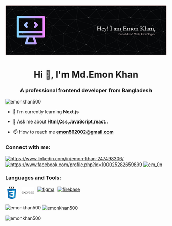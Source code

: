 ![logo](https://github.com/emonkhan500/emonkhan500/blob/main/github-header-image%20(1).png)
<h1 align="center">Hi 👋, I'm Md.Emon Khan</h1>
<h3 align="center">A professional frontend developer from Bangladesh</h3>

<p align="left"> <img src="https://komarev.com/ghpvc/?username=emonkhan500&label=Profile%20views&color=0e75b6&style=flat" alt="emonkhan500" /> </p>

- 🌱 I’m currently learning **Next.js**

- 💬 Ask me about **Html,Css,JavaScript,react..**

- 📫 How to reach me **emon562002@gmail.com**

<h3 align="left" >Connect with me:</h3>
<p margin-left="30px" margin-buttom="40px" align="left">
<a href="https://www.linkedin.com/in/emon-khan-247498306" target="blank"><img align="center" src="https://raw.githubusercontent.com/rahuldkjain/github-profile-readme-generator/master/src/images/icons/Social/linked-in-alt.svg" alt="https://www.linkedin.com/in/emon-khan-247498306/" height="30" width="40" /></a>
<a href="https://fb.com/profile.php?id=100025282659899" target="blank"><img align="center" src="https://raw.githubusercontent.com/rahuldkjain/github-profile-readme-generator/master/src/images/icons/Social/facebook.svg" alt="https://www.facebook.com/profile.php?id=100025282659899" height="30" width="40" /></a>
<a href="https://instagram.com/em_0n" target="blank"><img align="center" src="https://raw.githubusercontent.com/rahuldkjain/github-profile-readme-generator/master/src/images/icons/Social/instagram.svg" alt="em_0n" height="30" width="40" /></a>
</p>

<h3 align="left">Languages and Tools:</h3>
<p align="left" style="display: flex; gap: 10px;">
  <a href="https://www.w3schools.com/css/" target="_blank" rel="noreferrer">
    <img src="https://raw.githubusercontent.com/devicons/devicon/master/icons/css3/css3-original-wordmark.svg" alt="css3" width="40" height="40"/>
  </a>
  <a href="https://expressjs.com" target="_blank" rel="noreferrer">
    <img src="https://raw.githubusercontent.com/devicons/devicon/master/icons/express/express-original-wordmark.svg" alt="express" width="40" height="40"/>
  </a>
  <a href="https://www.figma.com/" target="_blank" rel="noreferrer">
    <img src="https://www.vectorlogo.zone/logos/figma/figma-icon.svg" alt="figma" width="40" height="40"/>
  </a>
  <a href="https://firebase.google.com/" target="_blank" rel="noreferrer">
    <img src="https://www.vectorlogo.zone/logos/firebase/firebase-icon.svg" alt="firebase" width="40" height="40"/>
  </a>
  
</p>

<p><img align="left" src="https://github-readme-stats.vercel.app/api/top-langs?username=emonkhan500&show_icons=true&locale=en&layout=compact" alt="emonkhan500" /></p>

<p>&nbsp;<img align="center" src="https://github-readme-stats.vercel.app/api?username=emonkhan500&show_icons=true&locale=en" alt="emonkhan500" /></p>

<p><img align="center" src="https://github-readme-streak-stats.herokuapp.com/?user=emonkhan500&" alt="emonkhan500" /></p>
